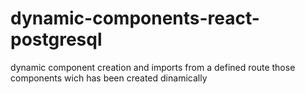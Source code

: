 # dynamic-components-react-postgresql
dynamic component creation and imports from a defined route those components wich has been created dinamically
